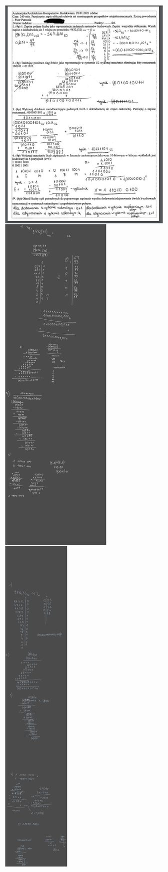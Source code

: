 ![](Notatki/Semestr%203/Architektura%20komputerów%201/Ćwiczenia/Kolokwium/Pasted%20Image%2020240118091720_719.jpg)
![](Notatki/Semestr%203/Architektura%20komputerów%201/Ćwiczenia/Kolokwium/Drawing%202024-01-18%2009.17.08.excalidraw.svg)
![](Notatki/Semestr%203/Architektura%20komputerów%201/Ćwiczenia/Kolokwium/Drawing%202024-01-20%2016.10.07.excalidraw.svg)